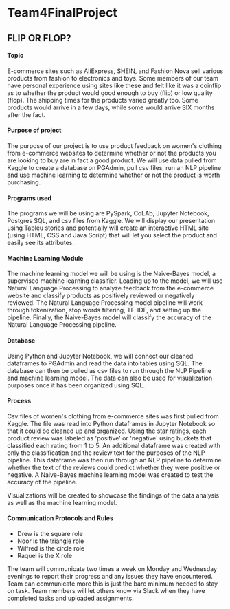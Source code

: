 # Team4FinalProject

## FLIP OR FLOP?

#### Topic

E-commerce sites such as AliExpress, SHEIN, and Fashion Nova sell various products from fashion to electronics and toys. Some members of our team have personal experience using sites like these and felt like it was a coinflip as to whether the product would good enough to buy
(flip) or low quality (flop).  The shipping times for the products varied greatly too.  Some products would arrive in a few days, while some would
arrive SIX months after the fact.


#### Purpose of project

The purpose of our project is to use product feedback on women's clothing from e-commerce websites to determine whether or not the products you are looking to buy are in fact a good product.  We will use data pulled from Kaggle to create a database on PGAdmin, pull csv files, run an NLP pipeline and use machine learning to determine whether or not the product is worth purchasing.

#### Programs used

The programs we will be using are PySpark, CoLAb, Jupyter Notebook, Postgres SQL, and csv files from Kaggle.  We will display our presentation using Tableu
stories and potentially will create an interactive HTML site (using HTML, CSS and Java Script) that will let you select the product and easily see
its attributes.

#### Machine Learning Module

The machine learning model we will be using is the Naive-Bayes model, a supervised machine learning classifier. Leading up to the model, we will use Natural Language Processing to analyze feedback from the e-commerce website and classify products as positively reviewed or negatively reviewed. The Natural Language Processing model pipeline will work through tokenization, stop words filtering, TF-IDF, and setting up the pipeline. Finally, the Naive-Bayes model will classify the accuracy of the Natural Language Processing pipeline. 

#### Database

Using Python and Jupyter Notebook, we will connect our cleaned dataframes to PGAdmin and read the data into tables using SQL. The database can then be pulled as csv files to run through the NLP Pipeline and machine learning model. The data can also be used for visualization purposes once it has been organized using SQL. 

#### Process
Csv files of women's clothing from e-commerce sites was first pulled from Kaggle. The file was read into Python dataframes in Jupyter Notebook so that it could be cleaned up and organized. Using the star ratings, each product review was labeled as 'positive' or 'negative' using buckets that classified each rating from 1 to 5. An additional dataframe was created with only the classification and the review text for the purposes of the NLP pipeline. This dataframe was then run through an NLP pipeline to determine whether the text of the reviews could predict whether they were positive or negative. A Naive-Bayes machine learning model was created to test the accuracy of the pipeline. 

Visualizations will be created to showcase the findings of the data analysis as well as the machine learning model. 

#### Communication Protocols and Rules

- Drew is the square role
- Noor is the triangle role
- Wilfred is the circle role
- Raquel is the X role

The team will communicate two times a week on Monday and Wednesday evenings to report their progress and any issues they have encountered.  Team can communicate more this is just the bare minimum needed to stay on task.  Team members will let others know via Slack when they have completed tasks and uploaded assignments. 
